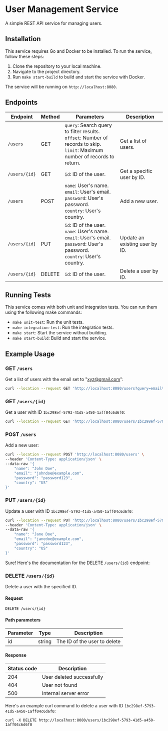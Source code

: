 # User Management Service

A simple REST API service for managing users.

## Installation

This service requires Go and Docker to be installed. To run the service, follow these steps:

1. Clone the repository to your local machine.
2. Navigate to the project directory.
3. Run `make start-build` to build and start the service with Docker.

The service will be running on `http://localhost:8080`.

## Endpoints

| Endpoint | Method | Parameters | Description |
| --- | --- | --- | --- |
| `/users` | GET | `query`: Search query to filter results. <br> `offset`: Number of records to skip. <br> `limit`: Maximum number of records to return. | Get a list of users. |
| `/users/{id}` | GET | `id`: ID of the user. | Get a specific user by ID. |
| `/users` | POST | `name`: User's name. <br> `email`: User's email. <br> `password`: User's password. <br> `country`: User's country. | Add a new user. |
| `/users/{id}` | PUT | `id`: ID of the user. <br> `name`: User's name. <br> `email`: User's email. <br> `password`: User's password. <br> `country`: User's country. | Update an existing user by ID. |
| `/users/{id}` | DELETE | `id`: ID of the user. | Delete a user by ID. |

## Running Tests

This service comes with both unit and integration tests. You can run them using the following make commands:

- `make unit-test`: Run the unit tests.
- `make integration-test`: Run the integration tests.
- `make start`: Start the service without building.
- `make start-build`: Build and start the service.

## Example Usage

### GET `/users`

Get a list of users with the email set to "xyz@gmail.com":

```bash
curl --location --request GET 'http://localhost:8080/users?query=email%3D%27xyz@gmail.com%27&offset=10&limit=5'
```

### GET `/users/{id}`

Get a user with ID `1bc298ef-5793-41d5-a450-1aff04c6d6f0`:

```bash
curl --location --request GET 'http://localhost:8080/users/1bc298ef-5793-41d5-a450-1aff04c6d6f0'
```

### POST `/users`

Add a new user:

```bash
curl --location --request POST 'http://localhost:8080/users' \
--header 'Content-Type: application/json' \
--data-raw '{
    "name": "John Doe",
    "email": "johndoe@example.com",
    "password": "password123",
    "country": "US"
}'
```

### PUT `/users/{id}`

Update a user with ID `1bc298ef-5793-41d5-a450-1aff04c6d6f0`:

```bash
curl --location --request PUT 'http://localhost:8080/users/1bc298ef-5793-41d5-a450-1aff04c6d6f0' \
--header 'Content-Type: application/json' \
--data-raw '{
    "name": "Jane Doe",
    "email": "janedoe@example.com",
    "password": "password123",
    "country": "US"
}'
```

Sure! Here's the documentation for the DELETE `/users/{id}` endpoint:

### DELETE `/users/{id}`

Delete a user with the specified ID.

#### Request

```
DELETE /users/{id}
```

#### Path parameters

| Parameter | Type   | Description            |
| --------- | ------ | ---------------------- |
| id        | string | The ID of the user to delete |

#### Response

| Status code | Description                                |
| ----------- | ------------------------------------------ |
| 204         | User deleted successfully                   |
| 404         | User not found                              |
| 500         | Internal server error                       |

Here's an example curl command to delete a user with ID `1bc298ef-5793-41d5-a450-1aff04c6d6f0`:

```
curl -X DELETE http://localhost:8080/users/1bc298ef-5793-41d5-a450-1aff04c6d6f0
```